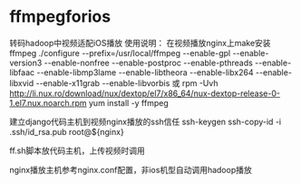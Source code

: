 # ffmpegforios
转码hadoop中视频适配iOS播放
使用说明：
在视频播放nginx上make安装ffmpeg
 ./configure --prefix=/usr/local/ffmpeg --enable-gpl --enable-version3 --enable-nonfree --enable-postproc --enable-pthreads --enable-libfaac --enable-libmp3lame --enable-libtheora --enable-libx264 --enable-libxvid --enable-x11grab --enable-libvorbis
或
rpm -Uvh http://li.nux.ro/download/nux/dextop/el7/x86_64/nux-dextop-release-0-1.el7.nux.noarch.rpm
yum install -y ffmpeg

建立django代码主机到视频nginx播放的ssh信任
ssh-keygen
ssh-copy-id -i .ssh/id_rsa.pub root@${nginx}

ff.sh脚本放代码主机，上传视频时调用

nginx播放主机参考nginx.conf配置，非ios机型自动调用hadoop播放
